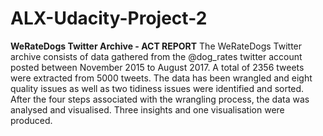 # ALX-Udacity-Project-2
**WeRateDogs Twitter Archive - ACT REPORT**
The WeRateDogs Twitter archive consists of data gathered from the @dog_rates twitter
account posted between November 2015 to August 2017. A total of 2356 tweets were
extracted from 5000 tweets.
The data has been wrangled and eight quality issues as well as two tidiness issues were
identified and sorted. After the four steps associated with the wrangling process, the data
was analysed and visualised. Three insights and one visualisation were produced.
